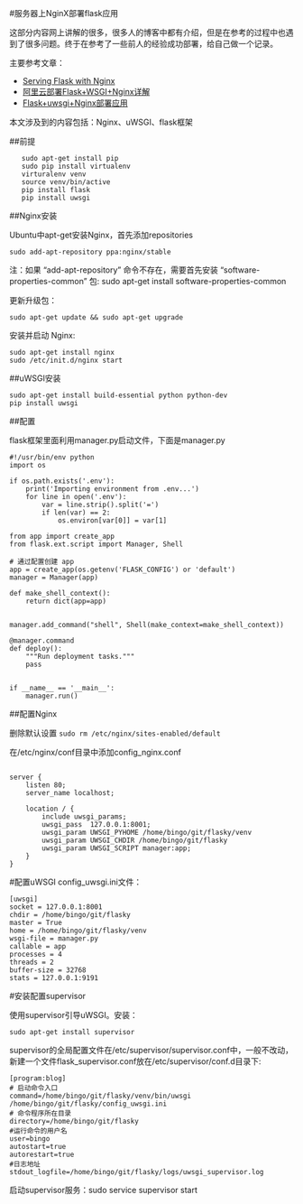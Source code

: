 #服务器上NginX部署flask应用

这部分内容网上讲解的很多，很多人的博客中都有介绍，但是在参考的过程中也遇到了很多问题。终于在参考了一些前人的经验成功部署，给自己做一个记录。

主要参考文章：

+ [Serving Flask with Nginx](https://vladikk.com/2013/09/12/serving-flask-with-nginx-on-ubuntu/)
+ [阿里云部署Flask+WSGI+Nginx详解](https://www.cnblogs.com/Ray-liang/p/4173923.html)
+ [Flask+uwsgi+Nginx部署应用](https://www.jianshu.com/p/84978157c785)


本文涉及到的内容包括：Nginx、uWSGI、flask框架

##前提

```
   sudo apt-get install pip
   sudo pip install virtualenv
   virturalenv venv
   source venv/bin/active
   pip install flask
   pip install uwsgi
```

##Nginx安装

Ubuntu中apt-get安装Nginx，首先添加repositories

`sudo add-apt-repository ppa:nginx/stable`

注：如果 “add-apt-repository” 命令不存在，需要首先安装 “software-properties-common” 包: sudo apt-get install software-properties-common

更新升级包：

`sudo apt-get update && sudo apt-get upgrade`

安装并启动 Nginx:

```
sudo apt-get install nginx
sudo /etc/init.d/nginx start
```


##uWSGI安装

```
sudo apt-get install build-essential python python-dev
pip install uwsgi
```

##配置

flask框架里面利用manager.py启动文件，下面是manager.py

```
#!/usr/bin/env python
import os

if os.path.exists('.env'):
    print('Importing environment from .env...')
    for line in open('.env'):
        var = line.strip().split('=')
        if len(var) == 2:
            os.environ[var[0]] = var[1]

from app import create_app
from flask.ext.script import Manager, Shell

# 通过配置创建 app 
app = create_app(os.getenv('FLASK_CONFIG') or 'default')
manager = Manager(app)

def make_shell_context():
    return dict(app=app)


manager.add_command("shell", Shell(make_context=make_shell_context))

@manager.command
def deploy():
    """Run deployment tasks."""
    pass


if __name__ == '__main__':
    manager.run()
```



##配置Nginx

删除默认设置
`sudo rm /etc/nginx/sites-enabled/default`

在/etc/nginx/conf目录中添加config_nginx.conf
```

server {
	listen 80;
	server_name localhost;
	
	location / {
		include uwsgi_params;
		uwsgi_pass	127.0.0.1:8001;
		uwsgi_param	UWSGI_PYHOME /home/bingo/git/flasky/venv
		uwsgi_param	UWSGI_CHDIR /home/bingo/git/flasky
		uwsgi_param	UWSGI_SCRIPT manager:app;
	}
}
```

#配置uWSGI
config_uwsgi.ini文件：

```
[uwsgi]
socket = 127.0.0.1:8001 
chdir = /home/bingo/git/flasky
master = True
home = /home/bingo/git/flasky/venv
wsgi-file = manager.py
callable = app
processes = 4
threads = 2
buffer-size = 32768
stats = 127.0.0.1:9191
```

#安装配置supervisor

使用supervisor引导uWSGI。安装：

`sudo apt-get install supervisor`

supervisor的全局配置文件在/etc/supervisor/supervisor.conf中，一般不改动，新建一个文件flask_supervisor.conf放在/etc/supervisor/conf.d目录下:

```
[program:blog] 
# 启动命令入口 
command=/home/bingo/git/flasky/venv/bin/uwsgi /home/bingo/git/flasky/config_uwsgi.ini            
# 命令程序所在目录 
directory=/home/bingo/git/flasky
#运行命令的用户名 
user=bingo
autostart=true
autorestart=true
#日志地址 
stdout_logfile=/home/bingo/git/flasky/logs/uwsgi_supervisor.log
```
启动supervisor服务：sudo service supervisor start

